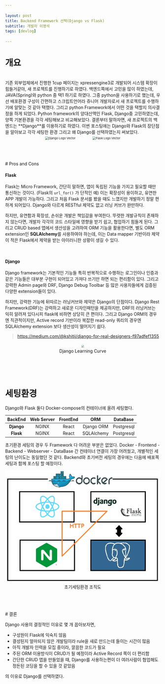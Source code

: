 ```yaml
---

layout: post
title: Backend Framework 선택(Django vs Flask)
subtitle: 개발자 이영석
tags: [devlog]

---
```


# 개요
<br/>
기존 외부업체에서 진행한 1cup 페이지는 xpressengine3로 개발되어 시스템 확장이 힘들거같아, 새 프로젝트를 진행하기로 하였다. 백엔드쪽에서 고민을 많이 하였는데,  JAVA(Spring)와 python 중 택1 하기로 하였다. 그중 python을 사용하기로 했는데, 우선 배포환경 구성이 간편하고 스크립트언어라 쥬니어 개발자로서 새 프로젝트를 수행하기에 알맞는 것 같아 택했다. 그리고 python Framework에서 어떤 것을 택할지 의사결정을 하게 되었다. Python framework의 양대산맥인 Flask, Django중 고민하였는데, 양쪽 기본환경을 각각 세팅해보고 비교해보았다. 결론부터 말하자면, 새 프로젝트의 백엔드는 **Django**를 이용하기로 하였다. 이번 포스팅에는 Django와 Flask의 장단점을 알아보고 각각 세팅한 환경 그리고 왜 Django를 선택하였는지 써보았다.

<center><img src="https://seeklogo.com/images/D/django-logo-F46C1DD95E-seeklogo.com.png" alt="Django Logo Vector" style="zoom: 67%;" />&nbsp;&nbsp;&nbsp;&nbsp;&nbsp;&nbsp;&nbsp;&nbsp;&nbsp;&nbsp;&nbsp;&nbsp;&nbsp;&nbsp;<img src="https://seeklogo.com/images/F/flask-logo-44C507ABB7-seeklogo.com.png" alt="Flask Logo Vector" style="zoom: 67%;" /> 
</center>
<br/>
<br/>
<br/>
<br/>
# Pros and Cons

#### Flask

Flask는 Micro Framework, 간단히 말하면, 앱이 독립된 기능을 가지고 필요할 때만 통신하는 것이다. (Flask의 ``url_for()`` 가 단적인 예) 이는 확장성이 용이하고, 유연한 APP 개발이 가능하다. 그리고 처음 Flask 문서를 봤을 때도 느꼈지만 개발하기 정말 편하게 되어있다. Django와 다르게 RESTful 제약도 없고 러닝 커브가 완만하다.

하지만, 유연함과 확장성, 손쉬운 개발은 책임감을 부여한다. 뚜렷한 개발규칙이 존재하지 않는다면, 개발자 각각의 코드 스타일에 영향을 받기 쉽고, 협업하기 힘들게 된다. 그리고 CRUD based 앱에서 생산성을 고려하여 ORM 기능을 활용한다면, 별도 ORM extension인 **SQLAlchemy**를 사용하여야 하는데, 이는 Data mapper 기반이라 제약이 적은 Flask에서 제약을 받는 아이러니한 상황이 생길 수 있다.

<br/>

#### Django

Django framework는 기본적인 기능들 특히 반복적으로 수행하는 로그인이나 인증과 같은 기능들은 대부분 구현이 되어있고 가져다 쓰기만 하면 되는 편리함이 있다. 그리고 강력한 Admin page와 DRF, Django Debug Toolbar 등 많은 사용자들에게 검증된 다양한 extension들이 있다. 

하지만, 강력한 기능에 뒤따르는 러닝커브와 제약은 Django의 단점이다. Django Rest Framework(DRF)는 강력하고 새로운 디자인패턴을 제공하지만, DRF의 러닝커브는 익히 알려져 있다시피 flask에 비하면 상당히 큰 편이다. 그리고 Django ORM의 경우엔 직관적이지만, Active record 기반이라 복잡한 read-only 쿼리의 경우엔 SQLAlchemy extension 보다 생산성이 떨어지기 쉽다.

>  https://medium.com/@kshitij/django-for-real-designers-f97adfef1355

<center><img src="https://miro.medium.com/max/700/1*9Vvj64asS418DOG96EdgDw.jpeg" style="zoom:50%;" /></center>

<center>  Django Learning Curve</center>

<br/>
<br/>
<br/>
<br/>

# 세팅환경

Django와 Flask 둘다 Docker-compose의 컨테이너에 올려 세팅했다.


|BackEnd|Web Server|FrontEnd|ORM|DataBase|
|:---:|:---:|:---:|:---:|:---:|
|**Django**|NGINX|React|Django ORM|Postgresql|
|**Flask**|NGINX|React|SQLAlchemy|Postgresql|

초기환경 세팅의 경우 두 Framework 다 어려운 부분은 없었다. Docker - Frontend - Backend - Webserver - DataBase 간 컨테이너 연결이 가장 어려웠고, 개별적인 세팅의 난이도는 동일했던 것 같다. Backend와 초기버전 세팅의 경우에는 다음에 배포쪽 세팅과 함께 포스팅 할 예정이다.

<center><img src="https://github.com/bizcoworkdev/bizcoworkdev.github.io/blob/master/assets/img/initial-setting.png?raw=true" style="zoom:80%;" /></center>
<center>초기세팅환경 조직도</center>

<br/>
<br/>
<br/>
<br/>
# 결론

Django 사용의 결정적인 이유로 몇 개 꼽아보자면, 

- 구성원이 Flask에 익숙치 않음
- 결성된지 얼마되지 않은 개발팀이라 rule을 새로 만드는데 들이는 시간이 많음
- 아직 개발자 인력을 모집 중이라, 깔끔한 코드가 필요
- 주된 ORM 이용방식이 CRUD가 될 예정이라 Active Record 쪽이 더 편리함
- 간단한 CRUD 앱을 만들었을 때, Django를 사용하는편이 더 여러사람이 협업해도 정돈된 코딩을 할 수 있을 것 같았음

의 이유로 Django를 선택하였다.

